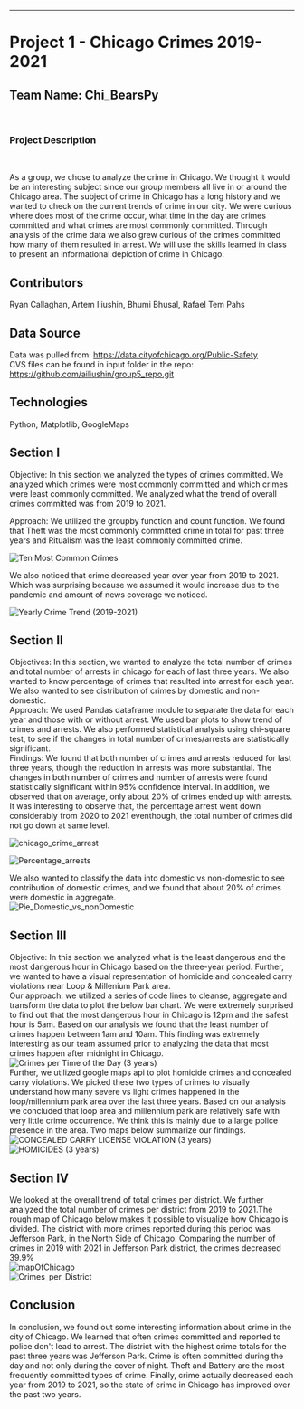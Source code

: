 ***  

# Project 1 - Chicago Crimes 2019-2021
## Team Name: Chi_BearsPy
<br>

### Project Description 
<br>

As a group, we chose to analyze the crime in Chicago. We thought it would be an interesting subject since our group members all live in or around the Chicago area. The subject of crime in Chicago has a long history and we wanted to check on the current trends of crime in our city. We were curious where does most of the crime occur, what time in the day are crimes committed and what crimes are most commonly committed. Through analysis of the crime data we also grew curious of the crimes committed how many of them resulted in arrest. We will use the skills learned in class to present an informational depiction of crime in Chicago.

## Contributors 

Ryan Callaghan, Artem Iliushin, Bhumi Bhusal, Rafael Tem Pahs
<br>   

## Data Source

Data was pulled from: https://data.cityofchicago.org/Public-Safety <br>
CVS files can be found in input folder in the repo: https://github.com/ailiushin/group5_repo.git
<br>

## Technologies
Python, Matplotlib, GoogleMaps
<br>

## Section I <br>
Objective: In this section we analyzed the types of crimes committed. We analyzed which crimes were most commonly committed and which crimes were least commonly committed. We analyzed what the trend of overall crimes committed was from 2019 to 2021.<br>

Approach: We utilized the groupby function and count function. We found that Theft was the most commonly committed crime in total for past three years and Ritualism was the least commonly committed crime. <br>

![Ten Most Common Crimes](https://user-images.githubusercontent.com/99552456/164772226-d6a407bb-df26-4e1f-a47d-bd9396ecdaa4.png)

We also noticed that crime decreased year over year from 2019 to 2021. Which was surprising because we assumed it would increase due to the pandemic and amount of news coverage we noticed.<br>

![Yearly Crime Trend (2019-2021)](https://user-images.githubusercontent.com/99552456/164788861-e1974451-ba93-498b-9862-a208fd864407.png)

## Section II<br>
Objectives: In this section, we wanted to analyze the total number of crimes and total number of arrests in chicago for each of last three years. We also wanted to know percentage of crimes that resulted into arrest for each year. We also wanted to see distribution of crimes by domestic and non-domestic. 
<br>
Approach: We used Pandas dataframe module to separate the data for each year and those with or without arrest. We used bar plots to show trend of crimes and arrests. We also performed statistical analysis using chi-square test, to see if the changes in total number of crimes/arrests are statistically significant. 
<br>
Findings: We found that both number of crimes and arrests reduced for last three years, though the reduction in arrests was more substantial. The changes in both number of crimes and number of arrests were found statistically significant within 95% confidence interval. In addition, we observed that on average, only about 20% of crimes ended up with arrests. It was interesting to observe that, the percentage arrest went down considerably from 2020 to 2021 eventhough, the total number of crimes did not go down at same level. 

![chicago_crime_arrest](https://user-images.githubusercontent.com/99154332/164585329-6f6c5c89-1d8b-48d7-abe8-50b3e7a03796.png)

![Percentage_arrests](https://user-images.githubusercontent.com/99154332/164585436-9080a810-81df-46d8-9aeb-6d20eeb75a70.png)

We also wanted to classify the data into domestic vs non-domestic to see contribution of domestic crimes, and we found that about 20% of crimes were domestic in aggregate.<br>
![Pie_Domestic_vs_nonDomestic](https://user-images.githubusercontent.com/99154332/164585827-b137f3b4-64ba-42b8-861c-92968fa5488f.png)
<br>

## Section III<br>
Objective: In this section we analyzed what is the least dangerous and the most dangerous hour in Chicago based on the three-year period. Further, we wanted to have a visual representation of homicide and concealed carry violations near Loop & Millenium Park area. <br>
Our approach: we utilized a series of code lines to cleanse, aggregate and transform the data to plot the below bar chart. We were extremely surprised to find out that the most dangerous hour in Chicago is 12pm and the safest hour is 5am. Based on our analysis we found that the least number of crimes happen between 1am and 10am. This finding was extremely interesting as our team assumed prior to analyzing the data that most crimes happen after midnight in Chicago.<br> 
![Crimes per Time of the Day (3 years)](https://user-images.githubusercontent.com/100001858/164580296-dc284f7e-82a1-46d3-ac40-b8f581671c78.png)<br>
Further, we utilized google maps api to plot homicide crimes and concealed carry violations. We picked these two types of crimes to visually understand how many severe vs light crimes happened in the loop/millennium park area over the last three years. Based on our analysis we concluded that loop area and millennium park are relatively safe with very little crime occurrence. We think this is mainly due to a large police presence in the area. Two maps below summarize our findings. 
![CONCEALED CARRY LICENSE VIOLATION (3 years)](https://user-images.githubusercontent.com/100001858/164580643-1e5cbb88-5ebd-4a51-a8f2-4f0a30052c03.png) ![HOMICIDES (3 years)](https://user-images.githubusercontent.com/100001858/164580675-ff599e26-6dd0-419d-98a7-46a03169e01f.png)
<br>

## Section IV <br>
We looked at the overall trend of total crimes per district. We further analyzed the total number of crimes per district from 2019 to 2021.The rough map of Chicago below makes it possible to visualize how Chicago is divided. The district with more crimes reported during this period was Jefferson Park, in the North Side of Chicago. Comparing the number of crimes in 2019 with 2021 in Jefferson Park district, the crimes decreased 39.9%
<br>
![mapOfChicago](https://user-images.githubusercontent.com/100001858/164586783-9b5b628b-4605-4106-a13a-334b9b2cd945.jpg)
<br>
![Crimes_per_District](https://user-images.githubusercontent.com/100001858/164586912-6fa10105-ab05-483e-8c5b-99eaec1b95da.png)

## Conclusion
In conclusion, we found out some interesting information about crime in the city of Chicago.  We learned that often crimes committed and reported to police don't lead to arrest. The district with the highest crime totals for the past three years was Jefferson Park. Crime is often committed during the day and not only during the cover of night. Theft and Battery are the most frequently committed types of crime. Finally, crime actually decreased each year from 2019 to 2021, so the state of crime in Chicago has improved over the past two years.
